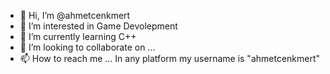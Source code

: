 - 👋 Hi, I’m @ahmetcenkmert
- 👀 I’m interested in Game Devolepment
- 🌱 I’m currently learning C++
- 💞️ I’m looking to collaborate on ...
- 📫 How to reach me ... In any platform my username is "ahmetcenkmert"

<!---
ahmetcenkmert/ahmetcenkmert is a ✨ special ✨ repository because its `README.md` (this file) appears on your GitHub profile.
You can click the Preview link to take a look at your changes.
--->

